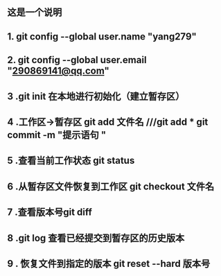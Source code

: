 ## 这是一个说明

## 1. git config --global user.name "yang279"
## 2. git config --global user.email "290869141@qq.com"   
## 3 .git init 在本地进行初始化（建立暂存区）  
## 4 .工作区->暂存区  git add 文件名  ///git add *    git commit -m "提示语句   "
## 5 .查看当前工作状态 git status
## 6 .从暂存区文件恢复到工作区 git checkout 文件名
## 7 .查看版本号git diff
## 8 .git log 查看已经提交到暂存区的历史版本
## 9 . 恢复文件到指定的版本  git reset --hard 版本号